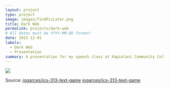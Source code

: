 ```yaml
---
layout: project
type: project
image: images/findPicLater.png
title: Dark Web
permalink: projects/dark-web
# All dates must be YYYY-MM-DD format!
date: 2015-12-01
labels:
  - Dark Web
  - Presentation
summary: A presentation for my speech class at Kapiolani Community College.
---
```


<img class="ui image" src="{{ site.baseurl }}/images/cotton-header.png">



Source: <a href="https://docs.google.com/presentation/d/15fJZsemTEtN4pkzcg1-vTRWClJSi3dyMYAogKc-8txo/edit?usp=sharing">jogarces/ics-313-text-game</a>
<a href="https://github.com/jogarces/ics-313-text-game"><i class="large github icon "></i>jogarces/ics-313-text-game</a>



